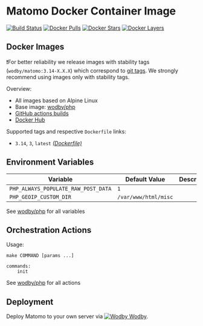 # Matomo Docker Container Image

[![Build Status](https://github.com/wodby/matomo/workflows/Build%20docker%20image/badge.svg)](https://github.com/wodby/matomo/actions)
[![Docker Pulls](https://img.shields.io/docker/pulls/wodby/matomo.svg)](https://hub.docker.com/r/wodby/matomo)
[![Docker Stars](https://img.shields.io/docker/stars/wodby/matomo.svg)](https://hub.docker.com/r/wodby/matomo)
[![Docker Layers](https://images.microbadger.com/badges/image/wodby/matomo.svg)](https://microbadger.com/images/wodby/matomo)

## Docker Images

❗For better reliability we release images with stability tags (`wodby/matomo:3.14-X.X.X`) which correspond to [git tags](https://github.com/wodby/matomo/releases). We strongly recommend using images only with stability tags. 

Overview:

- All images based on Alpine Linux
- Base image: [wodby/php](https://github.com/wodby/php)
- [GitHub actions builds](https://github.com/wodby/matomo/actions) 
- [Docker Hub](https://hub.docker.com/r/wodby/matomo)

Supported tags and respective `Dockerfile` links:

* `3.14`, `3`, `latest` [_(Dockerfile)_](https://github.com/wodby/matomo/tree/master/Dockerfile)

## Environment Variables

| Variable                            | Default Value        | Description |
| ----------------------------------- | -------------------- | ----------- |
| `PHP_ALWAYS_POPULATE_RAW_POST_DATA` | `1`                  |             |
| `PHP_GEOIP_CUSTOM_DIR`              | `/var/www/html/misc` |             |

See [wodby/php](https://github.com/wodby/php) for all variables

## Orchestration Actions

Usage:
```
make COMMAND [params ...]
 
commands:
    init
```

See [wodby/php](https://github.com/wodby/php) for all actions

## Deployment

Deploy Matomo to your own server via [![Wodby](https://www.google.com/s2/favicons?domain=wodby.com) Wodby](https://wodby.com/stacks/matomo).
